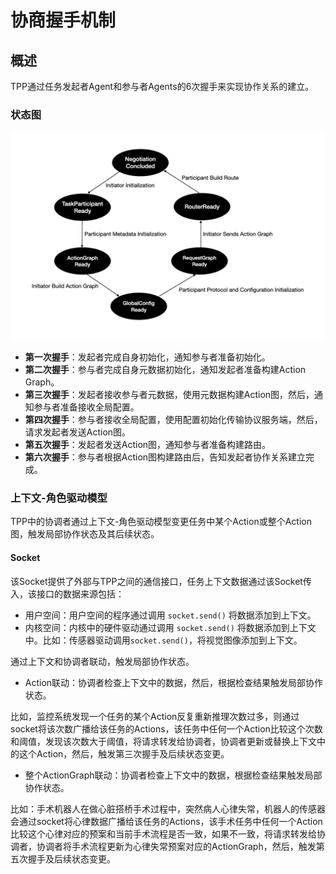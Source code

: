 # 协商握手机制

## 概述
TPP通过任务发起者Agent和参与者Agents的6次握手来实现协作关系的建立。

### 状态图
<div align="center">
  <img src="images/state_graph.jpg" alt="Collaboration Relationship Establishment State Diagram" />
</div>

- **第一次握手**：发起者完成自身初始化，通知参与者准备初始化。
- **第二次握手**：参与者完成自身元数据初始化，通知发起者准备构建Action Graph。
- **第三次握手**：发起者接收参与者元数据，使用元数据构建Action图，然后，通知参与者准备接收全局配置。
- **第四次握手**：参与者接收全局配置，使用配置初始化传输协议服务端，然后，请求发起者发送Action图。
- **第五次握手**：发起者发送Action图，通知参与者准备构建路由。
- **第六次握手**：参与者根据Action图构建路由后，告知发起者协作关系建立完成。

### 上下文-角色驱动模型
TPP中的协调者通过上下文-角色驱动模型变更任务中某个Action或整个Action图，触发局部协作状态及其后续状态。

#### Socket
该Socket提供了外部与TPP之间的通信接口，任务上下文数据通过该Socket传入，该接口的数据来源包括：

- 用户空间：用户空间的程序通过调用 `socket.send()` 将数据添加到上下文。
- 内核空间：内核中的硬件驱动通过调用 `socket.send()` 将数据添加到上下文中。比如：传感器驱动调用`socket.send()`，将视觉图像添加到上下文。

通过上下文和协调者联动，触发局部协作状态。

- Action联动：协调者检查上下文中的数据，然后，根据检查结果触发局部协作状态。

比如，监控系统发现一个任务的某个Action反复重新推理次数过多，则通过socket将该次数广播给该任务的Actions，该任务中任何一个Action比较这个次数和阈值，发现该次数大于阈值，将请求转发给协调者，协调者更新或替换上下文中的这个Action，然后，触发第三次握手及后续状态变更。

- 整个ActionGraph联动：协调者检查上下文中的数据，根据检查结果触发局部协作状态。

比如：手术机器人在做心脏搭桥手术过程中，突然病人心律失常，机器人的传感器会通过socket将心律数据广播给该任务的Actions，该手术任务中任何一个Action比较这个心律对应的预案和当前手术流程是否一致，如果不一致，将请求转发给协调者，协调者将手术流程更新为心律失常预案对应的ActionGraph，然后，触发第五次握手及后续状态变更。
